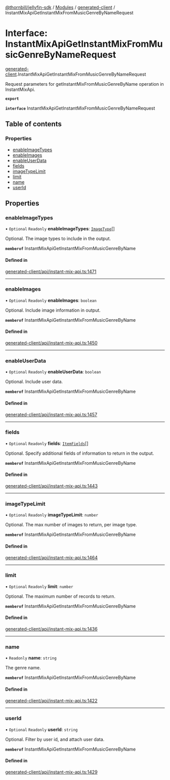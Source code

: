 [@thornbill/jellyfin-sdk](../README.md) / [Modules](../modules.md) / [generated-client](../modules/generated_client.md) / InstantMixApiGetInstantMixFromMusicGenreByNameRequest

# Interface: InstantMixApiGetInstantMixFromMusicGenreByNameRequest

[generated-client](../modules/generated_client.md).InstantMixApiGetInstantMixFromMusicGenreByNameRequest

Request parameters for getInstantMixFromMusicGenreByName operation in InstantMixApi.

**`export`**

**`interface`** InstantMixApiGetInstantMixFromMusicGenreByNameRequest

## Table of contents

### Properties

- [enableImageTypes](generated_client.InstantMixApiGetInstantMixFromMusicGenreByNameRequest.md#enableimagetypes)
- [enableImages](generated_client.InstantMixApiGetInstantMixFromMusicGenreByNameRequest.md#enableimages)
- [enableUserData](generated_client.InstantMixApiGetInstantMixFromMusicGenreByNameRequest.md#enableuserdata)
- [fields](generated_client.InstantMixApiGetInstantMixFromMusicGenreByNameRequest.md#fields)
- [imageTypeLimit](generated_client.InstantMixApiGetInstantMixFromMusicGenreByNameRequest.md#imagetypelimit)
- [limit](generated_client.InstantMixApiGetInstantMixFromMusicGenreByNameRequest.md#limit)
- [name](generated_client.InstantMixApiGetInstantMixFromMusicGenreByNameRequest.md#name)
- [userId](generated_client.InstantMixApiGetInstantMixFromMusicGenreByNameRequest.md#userid)

## Properties

### enableImageTypes

• `Optional` `Readonly` **enableImageTypes**: [`ImageType`](../enums/generated_client.ImageType.md)[]

Optional. The image types to include in the output.

**`memberof`** InstantMixApiGetInstantMixFromMusicGenreByName

#### Defined in

[generated-client/api/instant-mix-api.ts:1471](https://github.com/thornbill/jellyfin-sdk-typescript/blob/029620a/src/generated-client/api/instant-mix-api.ts#L1471)

___

### enableImages

• `Optional` `Readonly` **enableImages**: `boolean`

Optional. Include image information in output.

**`memberof`** InstantMixApiGetInstantMixFromMusicGenreByName

#### Defined in

[generated-client/api/instant-mix-api.ts:1450](https://github.com/thornbill/jellyfin-sdk-typescript/blob/029620a/src/generated-client/api/instant-mix-api.ts#L1450)

___

### enableUserData

• `Optional` `Readonly` **enableUserData**: `boolean`

Optional. Include user data.

**`memberof`** InstantMixApiGetInstantMixFromMusicGenreByName

#### Defined in

[generated-client/api/instant-mix-api.ts:1457](https://github.com/thornbill/jellyfin-sdk-typescript/blob/029620a/src/generated-client/api/instant-mix-api.ts#L1457)

___

### fields

• `Optional` `Readonly` **fields**: [`ItemFields`](../enums/generated_client.ItemFields.md)[]

Optional. Specify additional fields of information to return in the output.

**`memberof`** InstantMixApiGetInstantMixFromMusicGenreByName

#### Defined in

[generated-client/api/instant-mix-api.ts:1443](https://github.com/thornbill/jellyfin-sdk-typescript/blob/029620a/src/generated-client/api/instant-mix-api.ts#L1443)

___

### imageTypeLimit

• `Optional` `Readonly` **imageTypeLimit**: `number`

Optional. The max number of images to return, per image type.

**`memberof`** InstantMixApiGetInstantMixFromMusicGenreByName

#### Defined in

[generated-client/api/instant-mix-api.ts:1464](https://github.com/thornbill/jellyfin-sdk-typescript/blob/029620a/src/generated-client/api/instant-mix-api.ts#L1464)

___

### limit

• `Optional` `Readonly` **limit**: `number`

Optional. The maximum number of records to return.

**`memberof`** InstantMixApiGetInstantMixFromMusicGenreByName

#### Defined in

[generated-client/api/instant-mix-api.ts:1436](https://github.com/thornbill/jellyfin-sdk-typescript/blob/029620a/src/generated-client/api/instant-mix-api.ts#L1436)

___

### name

• `Readonly` **name**: `string`

The genre name.

**`memberof`** InstantMixApiGetInstantMixFromMusicGenreByName

#### Defined in

[generated-client/api/instant-mix-api.ts:1422](https://github.com/thornbill/jellyfin-sdk-typescript/blob/029620a/src/generated-client/api/instant-mix-api.ts#L1422)

___

### userId

• `Optional` `Readonly` **userId**: `string`

Optional. Filter by user id, and attach user data.

**`memberof`** InstantMixApiGetInstantMixFromMusicGenreByName

#### Defined in

[generated-client/api/instant-mix-api.ts:1429](https://github.com/thornbill/jellyfin-sdk-typescript/blob/029620a/src/generated-client/api/instant-mix-api.ts#L1429)
